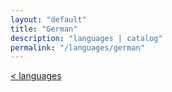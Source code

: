 ```yaml
---
layout: "default"
title: "German"
description: "languages | catalog"
permalink: "/languages/german"
---
```

[< languages](../languages.md)
